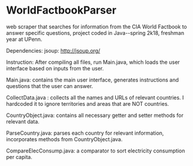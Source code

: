 # WorldFactbookParser
web scraper that searches for information from the CIA World Factbook to answer specific questions, project coded in Java--spring 2k18, freshman year at UPenn. 

Dependencies:
jsoup: http://jsoup.org/

Instruction: 
After compiling all files, run Main.java, which loads the user interface based on inputs from the user. 

Main.java: contains the main user interface, generates instructions and questions that the user can answer. 

CollectData.java : collects all the names and URLs of relevant countries. I hardcoded it to ignore territories and areas that
are NOT countries.

CountryObject.java: contains all necessary getter and setter methods for relevant data. 

ParseCountry.java: parses each country for relevant information, incorporates methods from CountryObject.java. 

CompareElecConsump.java: a comparator to sort electricity consumption per capita. 
